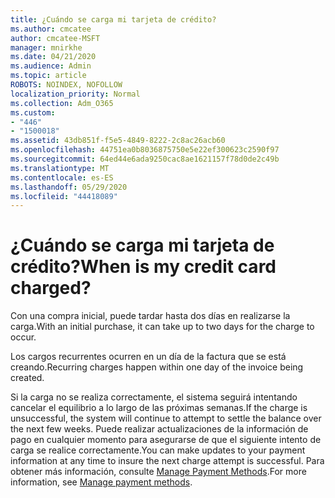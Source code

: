 ```yaml
---
title: ¿Cuándo se carga mi tarjeta de crédito?
ms.author: cmcatee
author: cmcatee-MSFT
manager: mnirkhe
ms.date: 04/21/2020
ms.audience: Admin
ms.topic: article
ROBOTS: NOINDEX, NOFOLLOW
localization_priority: Normal
ms.collection: Adm_O365
ms.custom:
- "446"
- "1500018"
ms.assetid: 43db851f-f5e5-4849-8222-2c8ac26acb60
ms.openlocfilehash: 44751ea0b8036875750e5e22ef300623c2590f97
ms.sourcegitcommit: 64ed44e6ada9250cac8ae1621157f78d0de2c49b
ms.translationtype: MT
ms.contentlocale: es-ES
ms.lasthandoff: 05/29/2020
ms.locfileid: "44418089"
---
```

# <a name="when-is-my-credit-card-charged"></a><span data-ttu-id="24f1a-102">¿Cuándo se carga mi tarjeta de crédito?</span><span class="sxs-lookup"><span data-stu-id="24f1a-102">When is my credit card charged?</span></span>

<span data-ttu-id="24f1a-103">Con una compra inicial, puede tardar hasta dos días en realizarse la carga.</span><span class="sxs-lookup"><span data-stu-id="24f1a-103">With an initial purchase, it can take up to two days for the charge to occur.</span></span>
  
<span data-ttu-id="24f1a-104">Los cargos recurrentes ocurren en un día de la factura que se está creando.</span><span class="sxs-lookup"><span data-stu-id="24f1a-104">Recurring charges happen within one day of the invoice being created.</span></span>
  
<span data-ttu-id="24f1a-105">Si la carga no se realiza correctamente, el sistema seguirá intentando cancelar el equilibrio a lo largo de las próximas semanas.</span><span class="sxs-lookup"><span data-stu-id="24f1a-105">If the charge is unsuccessful, the system will continue to attempt to settle the balance over the next few weeks.</span></span> <span data-ttu-id="24f1a-106">Puede realizar actualizaciones de la información de pago en cualquier momento para asegurarse de que el siguiente intento de carga se realice correctamente.</span><span class="sxs-lookup"><span data-stu-id="24f1a-106">You can make updates to your payment information at any time to insure the next charge attempt is successful.</span></span> <span data-ttu-id="24f1a-107">Para obtener más información, consulte [Manage Payment Methods](https://docs.microsoft.com/microsoft-365/commerce/billing-and-payments/manage-payment-methods).</span><span class="sxs-lookup"><span data-stu-id="24f1a-107">For more information, see [Manage payment methods](https://docs.microsoft.com/microsoft-365/commerce/billing-and-payments/manage-payment-methods).</span></span>